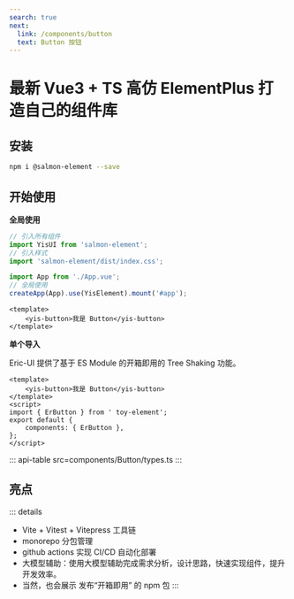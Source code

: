 ```yaml
---
search: true
next:
  link: /components/button
  text: Button 按钮
---
```


# 最新 Vue3 + TS 高仿 ElementPlus 打造自己的组件库

## 安装

```bash
npm i @salmon-element --save
```

## 开始使用

**全局使用**

```js
// 引入所有组件
import YisUI from 'salmon-element';
// 引入样式
import 'salmon-element/dist/index.css';

import App from './App.vue';
// 全局使用
createApp(App).use(YisElement).mount('#app');
```

```vue
<template>
	<yis-button>我是 Button</yis-button>
</template>
```

**单个导入**

Eric-UI 提供了基于 ES Module 的开箱即用的 Tree Shaking 功能。

```vue
<template>
	<yis-button>我是 Button</yis-button>
</template>
<script>
import { ErButton } from ' toy-element';
export default {
	components: { ErButton },
};
</script>
```

::: api-table src=components/Button/types.ts
:::

## 亮点

::: details

- Vite + Vitest + Vitepress 工具链
- monorepo 分包管理
- github actions 实现 CI/CD 自动化部署
- 大模型辅助：使用大模型辅助完成需求分析，设计思路，快速实现组件，提升开发效率。
- 当然，也会展示 发布“开箱即用” 的 npm 包
  :::
